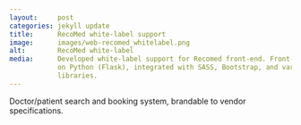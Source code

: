 ```yaml
---
layout:     post
categories: jekyll update
title:      RecoMed white-label support
image:      images/web-recomed_whitelabel.png
alt:        RecoMed white-label
media:      Developed white-label support for Recomed front-end. Front-end runs 
            on Python (Flask), integrated with SASS, Bootstrap, and various JS 
            libraries.
---
```

Doctor/patient search and booking system, brandable to vendor specifications.
